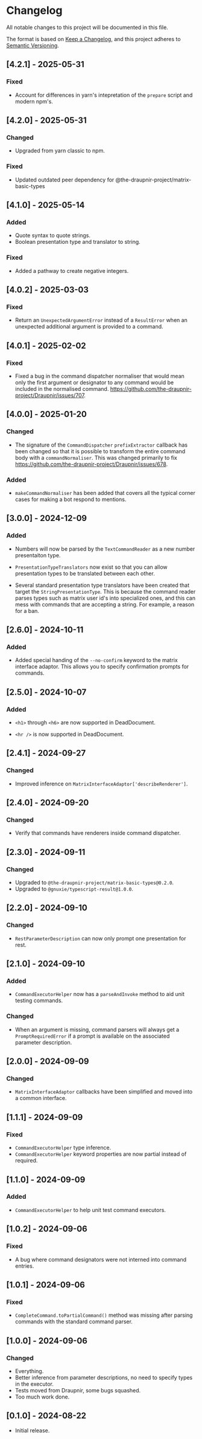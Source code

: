 <!--
SPDX-FileCopyrightText: 2024 Gnuxie <Gnuxie@protonmail.com>

SPDX-License-Identifier: CC-BY-SA-4.0
-->

# Changelog

All notable changes to this project will be documented in this file.

The format is based on [Keep a Changelog](https://keepachangelog.com/en/1.1.0/),
and this project adheres to [Semantic Versioning](https://semver.org/spec/v2.0.0.html).

## [4.2.1] - 2025-05-31

### Fixed

- Account for differences in yarn's intepretation of the `prepare` script
  and modern npm's.

## [4.2.0] - 2025-05-31

### Changed

- Upgraded from yarn classic to npm.

### Fixed

- Updated outdated peer dependency for @the-draupnir-project/matrix-basic-types

## [4.1.0] - 2025-05-14

### Added

- Quote syntax to quote strings.
- Boolean presentation type and translator to string.

### Fixed

- Added a pathway to create negative integers.

## [4.0.2] - 2025-03-03

### Fixed

- Return an `UnexpectedArgumentError` instead of a `ResultError` when
  an unexpected additional argument is provided to a command.

## [4.0.1] - 2025-02-02

### Fixed

- Fixed a bug in the command dispatcher normaliser that would mean
  only the first argument or designator to any command would be
  included in the normalised
  command. https://github.com/the-draupnir-project/Draupnir/issues/707.

## [4.0.0] - 2025-01-20

### Changed

- The signature of the `CommandDispatcher` `prefixExtractor` callback
  has been changed so that it is possible to transform the entire command
  body with a `commandNormaliser`. This was changed primarily to
  fix https://github.com/the-draupnir-project/Draupnir/issues/678.

### Added

- `makeCommandNormaliser` has been added that covers all the typical
  corner cases for making a bot respond to mentions.

## [3.0.0] - 2024-12-09

### Added

- Numbers will now be parsed by the `TextCommandReader` as a new
  number presentaiton type.

- `PresentationTypeTranslators` now exist so that you can allow
  presentation types to be translated between each other.

- Several standard presentation type translators have been created
  that target the `StringPresentationType`. This is because the
  command reader parses types such as matrix user id's into
  specialized ones, and this can mess with commands that are accepting
  a string. For example, a reason for a ban.

## [2.6.0] - 2024-10-11

### Added

- Added special handing of the `--no-confirm` keyword to the matrix interface adaptor.
  This allows you to specify confirmation prompts for commands.

## [2.5.0] - 2024-10-07

### Added

- `<h1>` through `<h6>` are now supported in DeadDocument.

- `<hr />` is now supported in DeadDocument.

## [2.4.1] - 2024-09-27

### Changed

- Improved inference on `MatrixInterfaceAdaptor['describeRenderer']`.

## [2.4.0] - 2024-09-20

### Changed

- Verify that commands have renderers inside command dispatcher.

## [2.3.0] - 2024-09-11

### Changed

- Upgraded to `@the-draupnir-project/matrix-basic-types@0.2.0`.
- Upgraded to `@gnuxie/typescript-result@1.0.0`.

## [2.2.0] - 2024-09-10

### Changed

- `RestParameterDescription` can now only prompt one presentation for rest.

## [2.1.0] - 2024-09-10

### Added

- `CommandExecutorHelper` now has a `parseAndInvoke` method to aid unit testing
  commands.

### Changed

- When an argument is missing, command parsers will always get a
  `PromptRequiredError` if a prompt is available on the associated parameter
  description.

## [2.0.0] - 2024-09-09

### Changed

- `MatrixInterfaceAdaptor` callbacks have been simplified and moved into a
  common interface.

## [1.1.1] - 2024-09-09

### Fixed

- `CommandExecutorHelper` type inference.
- `CommandExecutorHelper` keyword properties are now partial instead of
  required.

## [1.1.0] - 2024-09-09

### Added

- `CommandExecutorHelper` to help unit test command executors.

## [1.0.2] - 2024-09-06

### Fixed

- A bug where command designators were not interned into command
  entries.

## [1.0.1] - 2024-09-06

### Fixed

- `CompleteCommand.toPartialCommand()` method was missing after
  parsing commands with the standard command parser.

## [1.0.0] - 2024-09-06

### Changed

- Everything.
- Better inference from parameter descriptions, no need to specify
  types in the executor.
- Tests moved from Draupnir, some bugs squashed.
- Too much work done.

## [0.1.0] - 2024-08-22

- Initial release.
